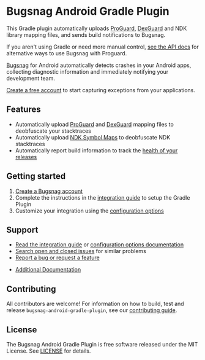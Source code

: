 Bugsnag Android Gradle Plugin
=============================

This Gradle plugin automatically uploads [ProGuard](https://developer.android.com/tools/help/proguard.html), [DexGuard](https://www.guardsquare.com/en/dexguard) and NDK library mapping files, and sends build notifications to Bugsnag.

If you aren't using Gradle or need more manual control, [see the API docs](https://docs.bugsnag.com/api/android-mapping-upload/) for alternative ways to use Bugsnag with Proguard.

[Bugsnag](https://bugsnag.com/platforms/android) for Android automatically detects crashes in your Android apps, collecting diagnostic information and immediately notifying your development team.

[Create a free account](https://bugsnag.com) to start capturing exceptions from your applications.

## Features

* Automatically upload [ProGuard](https://developer.android.com/tools/help/proguard.html) and [DexGuard](https://www.guardsquare.com/en/dexguard) mapping files to deobfuscate your stacktraces
* Automatically upload [NDK Symbol Maps](https://docs.bugsnag.com/api/ndk-symbol-mapping-upload/) to deobfuscate NDK stacktraces
* Automatically report build information to track the [health of your releases](https://docs.bugsnag.com/product/releases/)

## Getting started

1. [Create a Bugsnag account](https://bugsnag.com)
1. Complete the instructions in the [integration guide](https://docs.bugsnag.com/build-integrations/gradle/) to setup the Gradle Plugin
1. Customize your integration using the [configuration options](http://docs.bugsnag.com/build-integrations/gradle/#additional-configuration)

## Support

* [Read the integration guide](https://docs.bugsnag.com/build-integrations/gradle/) or [configuration options documentation](http://docs.bugsnag.com/build-integrations/gradle/#additional-configuration)
* [Search open and closed issues](https://github.com/bugsnag/bugsnag-android-gradle-plugin/issues?utf8=✓&q=is%3Aissue) for similar problems
* [Report a bug or request a feature](https://github.com/bugsnag/bugsnag-android-gradle-plugin/issues/new)
- [Additional Documentation](https://docs.bugsnag.com/api/android-mapping-upload/)

## Contributing

All contributors are welcome! For information on how to build, test
and release `bugsnag-android-gradle-plugin`, see our
[contributing guide](https://github.com/bugsnag/bugsnag-android-gradle-plugin/blob/master/CONTRIBUTING.md).


## License

The Bugsnag Android Gradle Plugin is free software released under the MIT License.
See [LICENSE](https://github.com/bugsnag/bugsnag-android-gradle-plugin/blob/master/LICENSE)
for details.
